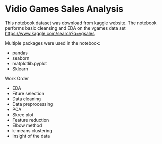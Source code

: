 # Vidio Games Sales Analysis
This notebook dataset was download from kaggle website. The notebook performs basic cleansing and EDA on the vgames data set https://www.kaggle.com/search?q=vgsales

Multiple packages were used in the notebook:
- pandas
- seaborn
- matplotlib.pyplot
- Sklearn

Work Order
- EDA
- Fiture selection
- Data cleaning
- Data preprocessing
- PCA
- Skree plot 
- Feature reduction
- Elbow method
- k-means clustering
- Insight of the data
